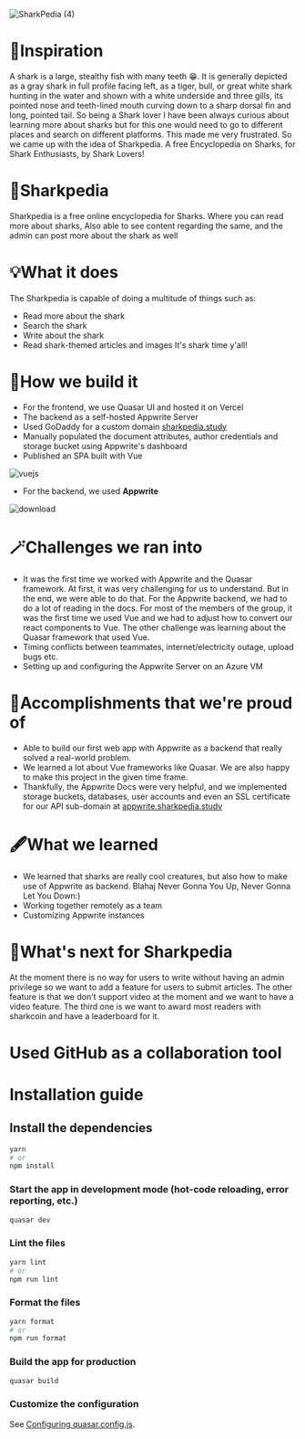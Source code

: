 ![SharkPedia (4)](https://user-images.githubusercontent.com/81790585/193444474-fec7a202-2f92-4ceb-a53c-7c31b9c29b64.gif)

# 📝Inspiration

A shark is a large, stealthy fish with many teeth 😁. It is generally depicted as a gray shark in full profile facing left, as a tiger, bull, or great white shark hunting in the water and shown with a white underside and three gills, its pointed nose and teeth-lined mouth curving down to a sharp dorsal fin and long, pointed tail. So being a Shark lover I have been always curious about learning more about sharks but for this one would need to go to different places and search on different platforms. This made me very frustrated. So we came up with the idea of Sharkpedia. A free Encyclopedia on Sharks, for Shark Enthusiasts, by Shark Lovers!

# 🦈Sharkpedia

Sharkpedia is a free online encyclopedia for Sharks. Where you can read more about sharks, Also able to see content regarding the same, and the admin can post more about the shark as well

# 💡What it does

The Sharkpedia is capable of doing a multitude of things such as:

- Read more about the shark
- Search the shark
- Write about the shark
- Read shark-themed articles and images It's shark time y'all!

# 💭How we build it

- For the frontend, we use Quasar UI and hosted it on Vercel
- The backend as a self-hosted Appwrite Server
- Used GoDaddy for a custom domain [sharkpedia.study](https://sharkpedia.study)
- Manually populated the document attributes, author credentials and storage bucket using Appwrite's dashboard
- Published an SPA built with Vue

![vuejs](https://user-images.githubusercontent.com/46082799/193446913-22871063-1e78-41e6-ac7f-0093bb6d8fdf.jpg)

- For the backend, we used **Appwrite**

![download](https://user-images.githubusercontent.com/46082799/193443601-8db31b01-52c4-4f87-945f-bcb4542d71a0.jpg)

# 🪄Challenges we ran into

- It was the first time we worked with Appwrite and the Quasar framework. At first, it was very challenging for us to understand. But in the end, we were able to do that. For the Appwrite backend, we had to do a lot of reading in the docs. For most of the members of the group, it was the first time we used Vue and we had to adjust how to convert our react components to Vue. The other challenge was learning about the Quasar framework that used Vue.
- Timing conflicts between teammates, internet/electricity outage, upload bugs etc.
- Setting up and configuring the Appwrite Server on an Azure VM

# 💫Accomplishments that we're proud of

- Able to build our first web app with Appwrite as a backend that really solved a real-world problem.
- We learned a lot about Vue frameworks like Quasar. We are also happy to make this project in the given time frame.
- Thankfully, the Appwrite Docs were very helpful, and we implemented storage buckets, databases, user accounts and even an SSL certificate for our API sub-domain at [appwrite.sharkpedia.study](https://appwrite.sharkpedia.study)

# 🖋What we learned

- We learned that sharks are really cool creatures, but also how to make use of Appwrite as backend. Blahaj Never Gonna You Up, Never Gonna Let You Down:)
- Working together remotely as a team
- Customizing Appwrite instances

# 📝What's next for Sharkpedia

At the moment there is no way for users to write without having an admin privilege so we want to add a feature for users to submit articles. The other feature is that we don't support video at the moment and we want to have a video feature. The third one is we want to award most readers with sharkcoin and have a leaderboard for it.

# Used GitHub as a collaboration tool

# Installation guide

## Install the dependencies

```bash
yarn
# or
npm install
```

### Start the app in development mode (hot-code reloading, error reporting, etc.)

```bash
quasar dev
```

### Lint the files

```bash
yarn lint
# or
npm run lint
```

### Format the files

```bash
yarn format
# or
npm run format
```

### Build the app for production

```bash
quasar build
```

### Customize the configuration

See [Configuring quasar.config.js](https://v2.quasar.dev/quasar-cli-webpack/quasar-config-js).

